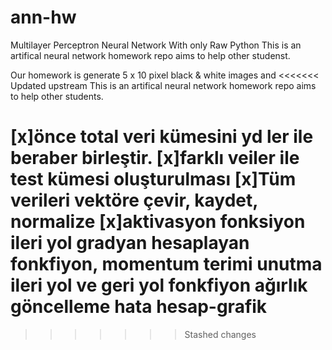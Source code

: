 # ann-hw

Multilayer Perceptron Neural Network With only Raw Python
This is an artifical neural network homework repo aims to help other studenst.

Our homework is generate 5 x 10 pixel black & white images and
<<<<<<< Updated upstream
This is an artifical neural network homework repo aims to help other students.

[x]önce total veri kümesini yd ler ile beraber birleştir.
[x]farklı veiler ile test kümesi oluşturulması
[x]Tüm verileri vektöre çevir, kaydet, normalize
[x]aktivasyon fonksiyon
ileri yol
gradyan hesaplayan fonkfiyon, momentum terimi unutma
ileri yol ve geri yol fonkfiyon
ağırlık göncelleme
hata hesap-grafik
=======

> > > > > > > Stashed changes
